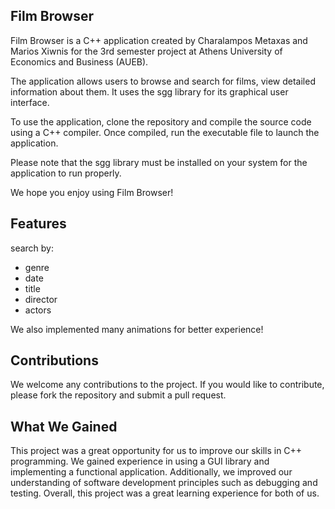 Film Browser
----------------------
Film Browser is a C++ application created by Charalampos Metaxas and Marios Xiwnis for the 3rd semester project at Athens University of Economics and Business (AUEB).

The application allows users to browse and search for films, view detailed information about them. It uses the sgg library for its graphical user interface.

To use the application, clone the repository and compile the source code using a C++ compiler. Once compiled, run the executable file to launch the application.

Please note that the sgg library must be installed on your system for the application to run properly.

We hope you enjoy using Film Browser!

Features
---------------------
search by:
- genre
- date
- title
- director
- actors

We also implemented many animations for better experience!

Contributions
---------------------
We welcome any contributions to the project. If you would like to contribute, please fork the repository and submit a pull request.

What We Gained
---------------------
This project was a great opportunity for us to improve our skills in C++ programming. We gained experience in using a GUI library and implementing a functional application. Additionally, we improved our understanding of software development principles such as debugging and testing. Overall, this project was a great learning experience for both of us.
